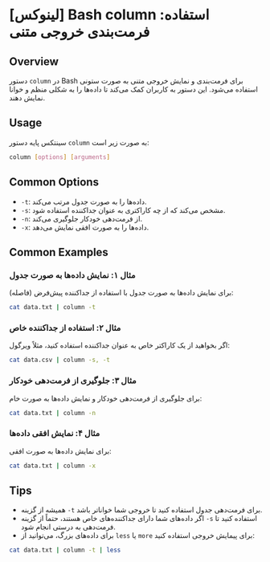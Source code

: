 # [لینوکس] Bash column استفاده: فرمت‌بندی خروجی متنی

## Overview
دستور `column` در Bash برای فرمت‌بندی و نمایش خروجی متنی به صورت ستونی استفاده می‌شود. این دستور به کاربران کمک می‌کند تا داده‌ها را به شکلی منظم و خوانا نمایش دهند.

## Usage
سینتکس پایه دستور `column` به صورت زیر است:

```bash
column [options] [arguments]
```

## Common Options
- `-t`: داده‌ها را به صورت جدول مرتب می‌کند.
- `-s`: مشخص می‌کند که از چه کاراکتری به عنوان جداکننده استفاده شود.
- `-n`: از فرمت‌دهی خودکار جلوگیری می‌کند.
- `-x`: داده‌ها را به صورت افقی نمایش می‌دهد.

## Common Examples

### مثال ۱: نمایش داده‌ها به صورت جدول
برای نمایش داده‌ها به صورت جدول با استفاده از جداکننده پیش‌فرض (فاصله):

```bash
cat data.txt | column -t
```

### مثال ۲: استفاده از جداکننده خاص
اگر بخواهید از یک کاراکتر خاص به عنوان جداکننده استفاده کنید، مثلاً ویرگول:

```bash
cat data.csv | column -s, -t
```

### مثال ۳: جلوگیری از فرمت‌دهی خودکار
برای جلوگیری از فرمت‌دهی خودکار و نمایش داده‌ها به صورت خام:

```bash
cat data.txt | column -n
```

### مثال ۴: نمایش افقی داده‌ها
برای نمایش داده‌ها به صورت افقی:

```bash
cat data.txt | column -x
```

## Tips
- همیشه از گزینه `-t` برای فرمت‌دهی جدول استفاده کنید تا خروجی شما خواناتر باشد.
- اگر داده‌های شما دارای جداکننده‌های خاص هستند، حتماً از گزینه `-s` استفاده کنید تا فرمت‌دهی به درستی انجام شود.
- برای داده‌های بزرگ، می‌توانید از `less` یا `more` برای پیمایش خروجی استفاده کنید:

```bash
cat data.txt | column -t | less
```